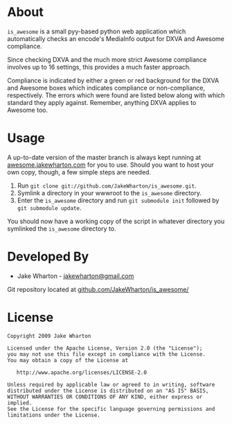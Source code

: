 About
=====
`is_awesome` is a small pyy-based python web application which 
automatically checks an encode's MediaInfo output for DXVA and Awesome 
compliance.

Since checking DXVA and the much more strict Awesome compliance involves 
up to 16 settings, this provides a much faster approach.

Compliance is indicated by either a green or red background for the DXVA 
and Awesome boxes which indicates compliance or non-compliance, 
respectively. The errors which were found are listed below along with 
which standard they apply against. Remember, anything DXVA applies to 
Awesome too.


Usage
=====
A up-to-date version of the master branch is always kept running at 
[awesome.jakewharton.com](http://awesome.jakewharton.com) for you to
use. Should you want to host your own copy, though, a few simple steps
are needed.

1.  Run `git clone git://github.com/JakeWharton/is_awesome.git`.
2.  Symlink a directory in your wwwroot to the `is_awesome` directory.
3.  Enter the `is_awesome` directory and run `git submodule init` 
    followed by `git submodule update`.

You should now have a working copy of the script in whatever directory 
you symlinked the `is_awesome` directory to.


Developed By
============
* Jake Wharton - <jakewharton@gmail.com>

Git repository located at
[github.com/JakeWharton/is_awesome/](http://github.com/JakeWharton/is_awesome/)


License
=======
    Copyright 2009 Jake Wharton

    Licensed under the Apache License, Version 2.0 (the "License");
    you may not use this file except in compliance with the License.
    You may obtain a copy of the License at

       http://www.apache.org/licenses/LICENSE-2.0

    Unless required by applicable law or agreed to in writing, software
    distributed under the License is distributed on an "AS IS" BASIS,
    WITHOUT WARRANTIES OR CONDITIONS OF ANY KIND, either express or implied.
    See the License for the specific language governing permissions and
    limitations under the License.
